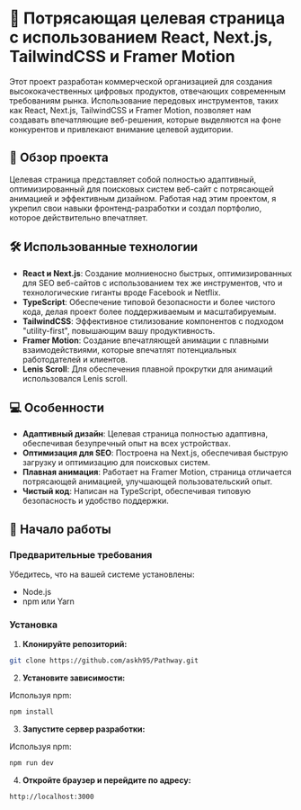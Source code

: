 # 🚀 Потрясающая целевая страница с использованием React, Next.js, TailwindCSS и Framer Motion

Этот проект разработан коммерческой организацией для создания высококачественных цифровых продуктов, отвечающих современным требованиям рынка. Использование передовых инструментов, таких как React, Next.js, TailwindCSS и Framer Motion, позволяет нам создавать впечатляющие веб-решения, которые выделяются на фоне конкурентов и привлекают внимание целевой аудитории.

## 🎯 Обзор проекта

Целевая страница представляет собой полностью адаптивный, оптимизированный для поисковых систем веб-сайт с потрясающей анимацией и эффективным дизайном. Работая над этим проектом, я укрепил свои навыки фронтенд-разработки и создал портфолио, которое действительно впечатляет.

## 🛠️ Использованные технологии

- **React и Next.js**: Создание молниеносно быстрых, оптимизированных для SEO веб-сайтов с использованием тех же инструментов, что и технологические гиганты вроде Facebook и Netflix.
- **TypeScript**: Обеспечение типовой безопасности и более чистого кода, делая проект более поддерживаемым и масштабируемым.
- **TailwindCSS**: Эффективное стилизование компонентов с подходом "utility-first", повышающим вашу продуктивность.
- **Framer Motion**: Создание впечатляющей анимации с плавными взаимодействиями, которые впечатлят потенциальных работодателей и клиентов.
- **Lenis Scroll**: Для обеспечения плавной прокрутки для анимаций использовался Lenis scroll.

## 💻 Особенности

- **Адаптивный дизайн**: Целевая страница полностью адаптивна, обеспечивая безупречный опыт на всех устройствах.
- **Оптимизация для SEO**: Построена на Next.js, обеспечивая быструю загрузку и оптимизацию для поисковых систем.
- **Плавная анимация**: Работает на Framer Motion, страница отличается потрясающей анимацией, улучшающей пользовательский опыт.
- **Чистый код**: Написан на TypeScript, обеспечивая типовую безопасность и удобство поддержки.

## 🚀 Начало работы

### Предварительные требования

Убедитесь, что на вашей системе установлены:

- Node.js
- npm или Yarn

### Установка

1. **Клонируйте репозиторий:**

```bash
git clone https://github.com/askh95/Pathway.git
```

2. **Установите зависимости:**

Используя npm:

```bash
npm install
```

3. **Запустите сервер разработки:**

Используя npm:

```bash
npm run dev
```

4. **Откройте браузер и перейдите по адресу:**

```bash
http://localhost:3000
```
